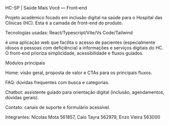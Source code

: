 HC-SP | Saúde Mais Você — Front‑end

Projeto acadêmico focado em inclusão digital na saúde para o Hospital das Clínicas (HC). Esta é a camada de front-end do produto.

Tecnologias usadas: React/Typescript/Vite/Vs Code/Tailwind

 é uma aplicação web que facilita o acesso de pacientes (especialmente idosos e pessoas com deficiência) a informações e serviços digitais do HC. O front-end prioriza simplicidade, acessibilidade e fluxos guiados.

Módulos principais

Home: visão geral, proposta de valor e CTAs para os principais fluxos.

FAQ: dúvidas frequentes com busca e categorias.

Chatbot: assistente guiado para orientação digital (inclusão, agendamentos, dúvidas gerais).

Contato: canais de suporte e formulário acessível.

Integrantes: Nícolas Mota 561857, Caio Tayra 562979, Enzo Vieira 563000